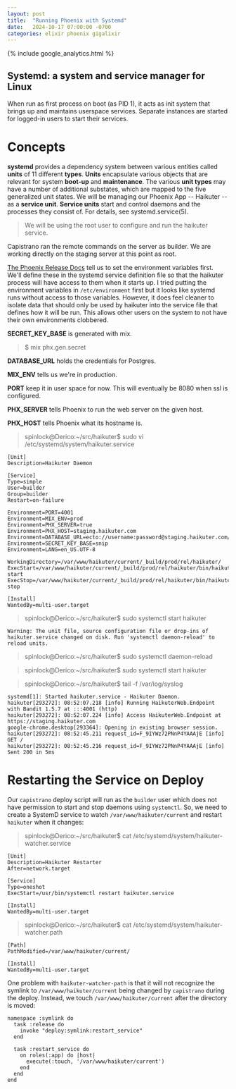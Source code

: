 ```yaml
---
layout: post
title:  "Running Phoenix with Systemd"
date:   2024-10-17 07:00:00 -0700
categories: elixir phoenix gigalixir
---
```

{% include google_analytics.html %}

## Systemd: a system and service manager for Linux

When run as first process on boot (as PID 1), it acts as init system that
brings up and maintains userspace services. Separate instances are started for
logged-in users to start their services.

# Concepts

**systemd** provides a dependency system between various entities called **units**
of 11 different **types**. **Units** encapsulate various objects that are relevant
for system **boot-up** and **maintenance**. The various **unit types** may have a
number of additional substates, which are mapped to the five generalized unit
states. We will be managing our Phoenix App -- Haikuter -- as a **service unit**.
**Service units** start and control daemons and the processes they consist of.
For details, see systemd.service(5).

> We will be using the root user to configure and run the haikuter service.

Capistrano ran the remote commands on the server as builder. We are working
directly on the staging server at this point as root.

[The Phoenix Release Docs](https://hexdocs.pm/phoenix/releases.html)
tell us to set the environment variables first. We'll define these in the
systemd service definition file so that the haikuter process will have access to them
when it starts up. I tried putting the environment variables in `/etc/environment`
first but it looks like systemd runs without access to those variables. However,
it does feel cleaner to isolate data that should only be used by haikuter into
the service file that defines how it will be run. This allows other users on the
system to not have their own environments clobbered.

**SECRET_KEY_BASE** is generated with mix.

> $ mix phx.gen.secret

**DATABASE_URL** holds the credentials for Postgres.

**MIX_ENV** tells us we're in production.

**PORT** keep it in user space for now. This will eventually be 8080 when ssl
is configured.

**PHX_SERVER** tells Phoenix to run the web server on the given host.

**PHX_HOST** tells Phoenix what its hostname is.

> spinlock@Derico:~/src/haikuter$ sudo vi /etc/systemd/system/haikuter.service

```
[Unit]
Description=Haikuter Daemon

[Service]
Type=simple
User=builder
Group=builder
Restart=on-failure

Environment=PORT=4001
Environment=MIX_ENV=prod
Environment=PHX_SERVER=true
Environment=PHX_HOST=staging.haikuter.com
Environment=DATABASE_URL=ecto://username:password@staging.haikuter.com/haikuter_prod
Environment=SECRET_KEY_BASE=snip
Environment=LANG=en_US.UTF-8

WorkingDirectory=/var/www/haikuter/current/_build/prod/rel/haikuter/
ExecStart=/var/www/haikuter/current/_build/prod/rel/haikuter/bin/haikuter start
ExecStop=/var/www/haikuter/current/_build/prod/rel/haikuter/bin/haikuter stop

[Install]
WantedBy=multi-user.target
```

> spinlock@Derico:~/src/haikuter$ sudo systemctl start haikuter

```
Warning: The unit file, source configuration file or drop-ins of haikuter.service changed on disk. Run 'systemctl daemon-reload' to reload units.
```

> spinlock@Derico:~/src/haikuter$ sudo systemctl daemon-reload

> spinlock@Derico:~/src/haikuter$ sudo systemctl start haikuter

> spinlock@Derico:~/src/haikuter$ tail -f /var/log/syslog

```
systemd[1]: Started haikuter.service - Haikuter Daemon.
haikuter[293272]: 08:52:07.218 [info] Running HaikuterWeb.Endpoint with Bandit 1.5.7 at :::4001 (http)
haikuter[293272]: 08:52:07.224 [info] Access HaikuterWeb.Endpoint at https://staging.haikuter.com
google-chrome.desktop[293364]: Opening in existing browser session.
haikuter[293272]: 08:52:45.211 request_id=F_9IYWz72PNnP4YAAAjE [info] GET /
haikuter[293272]: 08:52:45.216 request_id=F_9IYWz72PNnP4YAAAjE [info] Sent 200 in 5ms
```

# Restarting the Service on Deploy

Our `capistrano` deploy script will run as the `builder` user which does not have
permission to start and stop daemons using `systemctl`. So, we need to create
a SystemD service to watch `/var/www/haikuter/current` and restart `haikuter`
when it changes:

> spinlock@Derico:~/src/haikuter$ cat /etc/systemd/system/haikuter-watcher.service 

```
[Unit]
Description=Haikuter Restarter
After=network.target

[Service]
Type=oneshot
ExecStart=/usr/bin/systemctl restart haikuter.service

[Install]
WantedBy=multi-user.target
```

> spinlock@Derico:~/src/haikuter$ cat /etc/systemd/system/haikuter-watcher.path 

```
[Path]
PathModified=/var/www/haikuter/current/

[Install]
WantedBy=multi-user.target
```

One problem with `haikuter-watcher-path` is that it will not recognize the symlink
to `/var/www/haikuter/current` being changed by `capistrano` during the deploy.
Instead, we touch `/var/www/haikuter/current` after the directory is moved:

```
namespace :symlink do
  task :release do
    invoke "deploy:symlink:restart_service"
  end

  task :restart_service do
    on roles(:app) do |host|
      execute(:touch, '/var/www/haikuter/current')
    end
  end
end
```

